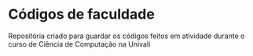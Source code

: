 # Códigos de faculdade
Repositória criado para guardar os códigos feitos em atividade durante o curso de Ciência de Computação na Univali
